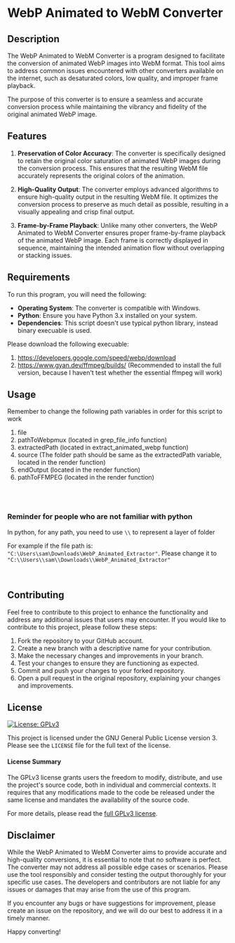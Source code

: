 # WebP Animated to WebM Converter

## Description

The WebP Animated to WebM Converter is a program designed to facilitate the conversion of animated WebP images into WebM format. This tool aims to address common issues encountered with other converters available on the internet, such as desaturated colors, low quality, and improper frame playback.

The purpose of this converter is to ensure a seamless and accurate conversion process while maintaining the vibrancy and fidelity of the original animated WebP image.

## Features

1. **Preservation of Color Accuracy**: The converter is specifically designed to retain the original color saturation of animated WebP images during the conversion process. This ensures that the resulting WebM file accurately represents the original colors of the animation.

2. **High-Quality Output**: The converter employs advanced algorithms to ensure high-quality output in the resulting WebM file. It optimizes the conversion process to preserve as much detail as possible, resulting in a visually appealing and crisp final output.

3. **Frame-by-Frame Playback**: Unlike many other converters, the WebP Animated to WebM Converter ensures proper frame-by-frame playback of the animated WebP image. Each frame is correctly displayed in sequence, maintaining the intended animation flow without overlapping or stacking issues.

## Requirements

To run this program, you will need the following:

- **Operating System**: The converter is compatible with Windows. 
- **Python**: Ensure you have Python 3.x installed on your system.
- **Dependencies**: This script doesn't use typical python library, instead binary execuable is used. 

Please download the following execuable: 

1. https://developers.google.com/speed/webp/download
2. https://www.gyan.dev/ffmpeg/builds/ (Recommended to install the full version, because I haven't test whether the essential ffmpeg will work)

## Usage

Remember to change the following path variables in order for this script to work

1. file
2. pathToWebpmux (located in grep_file_info function)
3. extractedPath (located in extract_animated_webp function)
4. source (The folder path should be same as the extractedPath variable, located in the render function)
5. endOutput (located in the render function) 
6. pathToFFMPEG (located in the render function)

<br />
<br />

### Reminder for people who are not familiar with python 

In python, for any path, you need to use `\\` to represent a layer of folder

For example if the file path is: ```"C:\Users\sam\Downloads\WebP_Animated_Extractor"```.
Please change it to ```"C:\\Users\\sam\\Downloads\\WebP_Animated_Extractor"```

<br />

## Contributing

Feel free to contribute to this project to enhance the functionality and address any additional issues that users may encounter. If you would like to contribute to this project, please follow these steps:

1. Fork the repository to your GitHub account.
2. Create a new branch with a descriptive name for your contribution.
3. Make the necessary changes and improvements in your branch.
4. Test your changes to ensure they are functioning as expected.
5. Commit and push your changes to your forked repository.
6. Open a pull request in the original repository, explaining your changes and improvements.

## License

[![License: GPLv3](https://img.shields.io/badge/License-GPLv3-blue.svg)](https://www.gnu.org/licenses/gpl-3.0)

This project is licensed under the GNU General Public License version 3. Please see the `LICENSE` file for the full text of the license.

#### License Summary

The GPLv3 license grants users the freedom to modify, distribute, and use the project's source code, both in individual and commercial contexts. It requires that any modifications made to the code be released under the same license and mandates the availability of the source code.

For more details, please read the [full GPLv3 license](https://www.gnu.org/licenses/gpl-3.0).


## Disclaimer

While the WebP Animated to WebM Converter aims to provide accurate and high-quality conversions, it is essential to note that no software is perfect. The converter may not address all possible edge cases or scenarios. Please use the tool responsibly and consider testing the output thoroughly for your specific use cases. The developers and contributors are not liable for any issues or damages that may arise from the use of this program.

If you encounter any bugs or have suggestions for improvement, please create an issue on the repository, and we will do our best to address it in a timely manner.

Happy converting!
